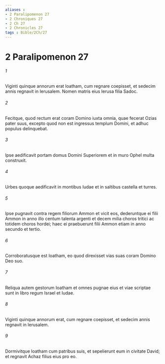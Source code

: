 ```yaml
---
aliases : 
- 2 Paralipomenon 27
- 2 Chroniques 27
- 2 Ch 27
- 2 Chronicles 27
tags : Bible/2Ch/27
---
```


# 2 Paralipomenon 27

###### 1
Viginti quinque annorum erat Ioatham, cum regnare coepisset, et sedecim annis regnavit in Ierusalem. Nomen matris eius Ierusa filia Sadoc. 
###### 2
Fecitque, quod rectum erat coram Domino iuxta omnia, quae fecerat Ozias pater suus, excepto quod non est ingressus templum Domini, et adhuc populus delinquebat.
###### 3
Ipse aedificavit portam domus Domini Superiorem et in muro Ophel multa construxit. 
###### 4
Urbes quoque aedificavit in montibus Iudae et in saltibus castella et turres. 
###### 5
Ipse pugnavit contra regem filiorum Ammon et vicit eos, dederuntque ei filii Ammon in anno illo centum talenta argenti et decem milia choros tritici ac totidem choros hordei; haec ei praebuerunt filii Ammon etiam in anno secundo et tertio. 
###### 6
Corroboratusque est Ioatham, eo quod direxisset vias suas coram Domino Deo suo.
###### 7
Reliqua autem gestorum Ioatham et omnes pugnae eius et viae scriptae sunt in libro regum Israel et Iudae. 
###### 8
Viginti quinque annorum erat, cum regnare coepisset, et sedecim annis regnavit in Ierusalem. 
###### 9
Dormivitque Ioatham cum patribus suis, et sepelierunt eum in civitate David; et regnavit Achaz filius eius pro eo.
